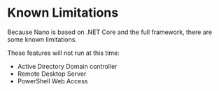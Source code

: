 # Known Limitations

Because Nano is based on .NET Core and the full framework, there are some known limitations. 

These features will not run at this time:

* Active Directory Domain controller
* Remote Desktop Server
* PowerShell Web Access
